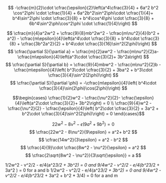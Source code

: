 $$
-\cfrac{m}{2}\cdot \cfrac{\epsilon}{2}\left(a^4\cfrac{3}{4} + 6a^2 b^2 \cos^2\phi \cdot \cfrac{1}{4} + 6a^2b^2\sin^2\phi\cdot \cfrac{1}{4}+ b^4\sin^2\phi \cdot \cfrac{3}{8} + b^4\cos^4\phi \cdot \cfrac{3}{8} + 6b^4\sin^2\phi\cos^2\phi \cdot \cfrac{1}{4}\right)
$$

$$
\cfrac{m}{4}a^2w^2 + \cfrac{9}{8}mb^2w^2 - \cfrac{m\nu^2}{4}(b^2 + a^2) - \cfrac{m\epsilon}{4}\left(a^4\cdot \cfrac{3}{8} + b^4\cdot \cfrac{3}{8} + \cfrac{3b^2a^2}{2} + b^4\cdot \cfrac{3}{16}\sin^2(2\phi)\right)
$$
$$
\cfrac{\partial S}{\partial a} = \cfrac{m}{2}aw^2 - \cfrac{m\nu^2}{2}a- \cfrac{m\epsilon}{4}\left(a^3\cdot \cfrac{3}{2}+ 3b^2a\right)
$$
$$
\cfrac{\partial S}{\partial b} = \cfrac{9}{4}mbw^2 - \cfrac{m\nu^2}{2}b - \cfrac{m\epsilon}{4}\left( b^3\cdot \cfrac{3}{2} + 3ba^2 + b^3\cdot \cfrac{3}{4}\sin^2(2\phi)\right)
$$
$$
\cfrac{\partial S}{\partial \phi} = -\cfrac{m\epsilon}{4}\left( b^4\cdot \cfrac{3}{4}\sin(2\phi)\cos(2\phi)\right)
$$


$$\begin{cases}
\cfrac{1}{2}w^2 - \cfrac{\nu^2}{2}- \cfrac{\epsilon}{4}\left(a^2\cdot \cfrac{3}{2}+ 3b^2\right) = 0 \\
\cfrac{9}{4}w^2 - \cfrac{\nu^2}{2} - \cfrac{\epsilon}{4}\left( b^2\cdot \cfrac{3}{2} + 3a^2 + b^2\cdot \cfrac{3}{4}\sin^2(2\phi)\right) = 0
\end{cases}$$

$$
22w^2 - 8\nu^2 - \epsilon\left(9a^2+ 9b^2\right) = 0
$$
$$
\cfrac{22w^2 - 8\nu^2}{9\epsilon} = a^2+ b^2
$$
$$
\cfrac{14w^2}{3\epsilon} = a^2 - b^2
$$
$$
\cfrac{4}{9}\cdot \cfrac{8w^2 - \nu^2}{\epsilon} = a^2
$$
$$
\cfrac{2\sqrt{8w^2 - \nu^2}}{3\sqrt{\epsilon}} = a
$$

1/2w^2 - v^2/2 - e/4(a^2*3/2 + 3b^2) = 0 and 9/4w^2 - v^2/2 - e/4(b^2*3/2 + 3a^2 ) = 0 for a and b 
1/2w^2 - v^2/2 - e/4(a^2*3/2 + 3b^2) = 0 and 9/4w^2 - v^2/2 - e/4(b^2*3/2 + 3a^2 + b^2 * 3/4) = 0 for a and m